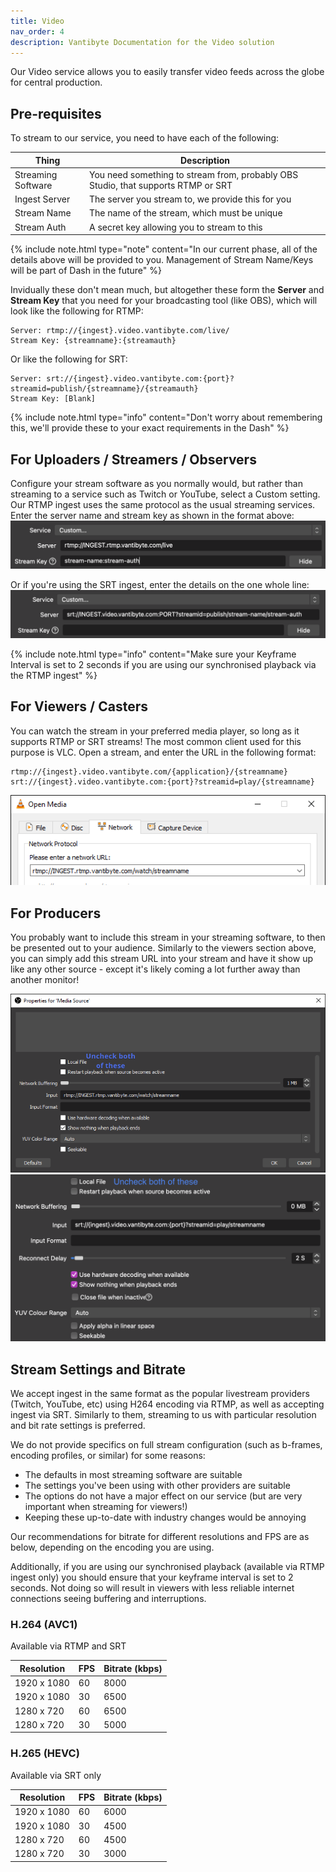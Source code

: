 ```yaml
---
title: Video
nav_order: 4
description: Vantibyte Documentation for the Video solution
---
```


Our Video service allows you to easily transfer video feeds across the globe for central production.

## Pre-requisites

To stream to our service, you need to have each of the following:

| Thing              | Description                                                                |
| ------------------ | -------------------------------------------------------------------------- |
| Streaming Software | You need something to stream from, probably OBS Studio, that supports RTMP or SRT |
| Ingest Server      | The server you stream to, we provide this for you                          |
| Stream Name        | The name of the stream, which must be unique                               |
| Stream Auth        | A secret key allowing you to stream to this                                |

{% include note.html type="note" content="In our current phase, all of the details above will be provided to you. Management of Stream Name/Keys will be part of Dash in the future" %}

Invidually these don't mean much, but altogether these form the **Server** and **Stream Key** that you need for your broadcasting tool (like OBS), which will look like the following for RTMP:

```text
Server: rtmp://{ingest}.video.vantibyte.com/live/
Stream Key: {streamname}:{streamauth}
```

Or like the following for SRT:

```text
Server: srt://{ingest}.video.vantibyte.com:{port}?streamid=publish/{streamname}/{streamauth}
Stream Key: [Blank]
```

{% include note.html type="info" content="Don't worry about remembering this, we'll provide these to your exact requirements in the Dash" %}

## For Uploaders / Streamers / Observers

Configure your stream software as you normally would, but rather than streaming to a service such as Twitch or YouTube, select a Custom setting. Our RTMP ingest uses the same protocol as the usual streaming services.
Enter the server name and stream key as shown in the format above:
![OBS Stream settings page, with the server name and stream key set](/assets/video/obsstreamrtmp.png)

Or if you're using the SRT ingest, enter the details on the one whole line:
![OBS Stream settings page, with the server url set](/assets/video/obsstreamsrt.png)

{% include note.html type="info" content="Make sure your Keyframe Interval is set to 2 seconds if you are using our synchronised playback via the RTMP ingest" %}

## For Viewers / Casters

You can watch the stream in your preferred media player, so long as it supports RTMP or SRT streams! The most common client used for this purpose is VLC.
Open a stream, and enter the URL in the following format:

```text
rtmp://{ingest}.video.vantibyte.com/{application}/{streamname}
srt://{ingest}.video.vantibyte.com:{port}?streamid=play/{streamname}
```

![VLC Media Player "Open Media" dialogue, with the RTMP stream URL entered](/assets/video/vlcopenmedia.png)

## For Producers

You probably want to include this stream in your streaming software, to then be presented out to your audience. Similarly to the viewers section above, you can simply add this stream URL into your stream and have it show up like any other source - except it's likely coming a lot further away than another monitor!

![OBS Media source settings, with the RTMP stream URL entered](/assets/video/obsmediasource.png)
![OBS Media source settings, with the SRT stream URL entered](/assets/video/obsmediasourcesrt.png)

## Stream Settings and Bitrate

We accept ingest in the same format as the popular livestream providers (Twitch, YouTube, etc) using H264 encoding via RTMP, as well as accepting ingest via SRT. Similarly to them, streaming to us with particular resolution and bit rate settings is preferred.

We do not provide specifics on full stream configuration (such as b-frames, encoding profiles, or similar) for some reasons:

- The defaults in most streaming software are suitable
- The settings you've been using with other providers are suitable
- The options do not have a major effect on our service (but are very important when streaming for viewers!)
- Keeping these up-to-date with industry changes would be annoying

Our recommendations for bitrate for different resolutions and FPS are as below, depending on the encoding you are using.

Additionally, if you are using our synchronised playback (available via RTMP ingest only) you should ensure that your keyframe interval is set to 2 seconds. Not doing so will result in viewers with less reliable internet connections seeing buffering and interruptions.

### H.264 (AVC1)

Available via RTMP and SRT

| Resolution  | FPS | Bitrate (kbps) |
| ----------- | --- | -------------- |
| 1920 x 1080 | 60  | 8000           |
| 1920 x 1080 | 30  | 6500           |
| 1280 x 720  | 60  | 6500           |
| 1280 x 720  | 30  | 5000           |

### H.265 (HEVC)

Available via SRT only

| Resolution  | FPS | Bitrate (kbps) |
| ----------- | --- | -------------- |
| 1920 x 1080 | 60  | 6000           |
| 1920 x 1080 | 30  | 4500           |
| 1280 x 720  | 60  | 4500           |
| 1280 x 720  | 30  | 3000           |
